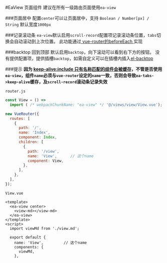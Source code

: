 #EaView 页面组件
建议在所有一级路由页面使用`ea-view`

###页面居中
配置`center`可以让页面居中，支持 `Boolean / Number[px] / String` 默认宽度`1000px`

<slot name="center"></slot>

###记录滚动条
`ea-view`默认启用`scroll-record`配置项记录滚动条位置，`tabs`切换会自动滚动到上次位置。
此功能通过[ vue-router的beforeEach ](https://router.vuejs.org/zh/guide/advanced/navigation-guards.html#%E5%85%A8%E5%B1%80%E5%89%8D%E7%BD%AE%E5%AE%88%E5%8D%AB)实现

###backtop 回到顶部
默认启用`backtop`，向下滚动可以看到右下方的按钮。
没有提供配置项，提供插槽`backtop`，如需自定义可以在插槽内插入[el-backtop](https://element.eleme.cn/#/zh-CN/component/backtop)

###提示
**因为 [ keep-alive:include 只有名称匹配的组件会被缓存](https://cn.vuejs.org/v2/api/#keep-alive)，不管是否使用`ea-view`，组件`name`必须与`vue-router`设定的`name`一致，否则会导致`ea-tabs->keep-alive`缓存，及`scroll-record`滚动条记录失效**

`router.js`
```javascript
const View = () =>
  import ( /* webpackChunkName: "ea-view" */ '@/views/view/View.vue');

new VueRouter({
  routes: [
    {
      path: '/',
      name: 'Index',
      component: Index,
      children: [
        {
          path: '/view',
          name: 'View',      // 这个name
          component: View,
        },
      ],
    },
  ],
});
```
`View.vue`
```
<template>
  <ea-view center>
    <view-md></view-md>
  </ea-view>
</template>
<script>
  import viewMd from './view.md';

  export default {
    name: 'View',         // 这个name
    components: {
      viewMd,
    },
```

<slot name="table"></slot>